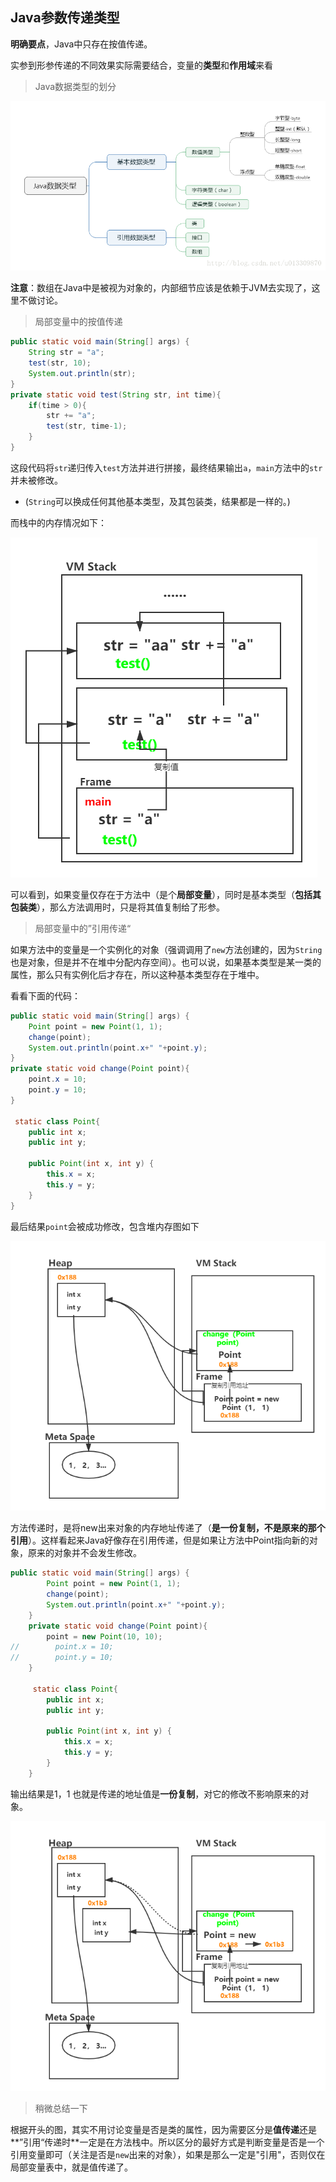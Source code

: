 ## Java参数传递类型

**明确要点**，Java中只存在按值传递。

实参到形参传递的不同效果实际需要结合，变量的**类型**和**作用域**来看

> Java数据类型的划分

![java数据类型](..\static\java数据类型.png)

**注意**：数组在Java中是被视为对象的，内部细节应该是依赖于JVM去实现了，这里不做讨论。

> 局部变量中的按值传递

```java
public static void main(String[] args) {
    String str = "a";
    test(str, 10);
    System.out.println(str);
}
private static void test(String str, int time){
    if(time > 0){
        str += "a";
        test(str, time-1);
    }
}
```

这段代码将`str`递归传入`test`方法并进行拼接，最终结果输出`a`，`main`方法中的`str`并未被修改。

- (`String`可以换成任何其他基本类型，及其包装类，结果都是一样的。)

而栈中的内存情况如下：

![在栈中的局部变量](..\static\在栈中的局部变量.png)

可以看到，如果变量仅存在于方法中（是个**局部变量**），同时是基本类型（**包括其包装类**），那么方法调用时，只是将其值复制给了形参。

> 局部变量中的”引用传递“

如果方法中的变量是一个实例化的对象（强调调用了`new`方法创建的，因为`String`也是对象，但是并不在堆中分配内存空间）。也可以说，如果基本类型是某一类的属性，那么只有实例化后才存在，所以这种基本类型存在于堆中。



看看下面的代码：

```java
public static void main(String[] args) {
    Point point = new Point(1, 1);
    change(point);
    System.out.println(point.x+" "+point.y);
}
private static void change(Point point){
    point.x = 10;
    point.y = 10;
}

 static class Point{
    public int x;
    public int y;

    public Point(int x, int y) {
        this.x = x;
        this.y = y;
    }
}
```

最后结果`point`会被成功修改，包含堆内存图如下

![实例化对象的传递](..\static\实例化对象的传递.png)

方法传递时，是将new出来对象的内存地址传递了（**是一份复制，不是原来的那个引用**）。这样看起来Java好像存在引用传递，但是如果让方法中Point指向新的对象，原来的对象并不会发生修改。

```java
public static void main(String[] args) {
        Point point = new Point(1, 1);
        change(point);
        System.out.println(point.x+" "+point.y);
    }
    private static void change(Point point){
        point = new Point(10, 10);
//        point.x = 10;
//        point.y = 10;
    }

     static class Point{
        public int x;
        public int y;

        public Point(int x, int y) {
            this.x = x;
            this.y = y;
        }
    }
```

输出结果是1，1  也就是传递的地址值是**一份复制**，对它的修改不影响原来的对象。

![实例化对象的传递(重新赋值)](..\static\实例化对象的传递(重新赋值).png)

> 稍微总结一下

根据开头的图，其实不用讨论变量是否是类的属性，因为需要区分是**值传递**还是**”引用“传递时**一定是在方法栈中。所以区分的最好方式是判断变量是否是一个引用变量即可（关注是否是`new`出来的对象），如果是那么一定是"引用"，否则仅在局部变量表中，就是值传递了。